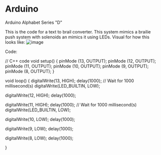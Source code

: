 # Arduino
Arduino Alphabet Series "D"

This is the code for a text to brail converter. This system mimics a brailie push system with solenoids an mimics it using LEDs. 
Visual for how this looks like:
![image](https://github.com/user-attachments/assets/5578a17d-d6f6-4616-85f0-4454beeb7d8c)

Code: 

// C++ code
void setup()
{
  pinMode (13, OUTPUT);
  pinMode (12, OUTPUT);
  pinMode (11, OUTPUT);
  pinMode (10, OUTPUT);
  pinMode (9, OUTPUT);
  pinMode (8, OUTPUT);
}

void loop()
{
  digitalWrite(13, HIGH);
  delay(1000); // Wait for 1000 millisecond(s) digitalWrite(LED_BUILTIN, LOW);
  
  digitalWrite(12, HIGH);
  delay(1000);
  
  digitalWrite(11, HIGH);
  delay(1000); // Wait for 1000 millisecond(s) digitalWrite(LED_BUILTIN, LOW);
  
  digitalWrite(10, LOW);
  delay(1000);
  
  digitalWrite(9, LOW);
  delay(1000);
  
  digitalWrite(8, LOW);
  delay(1000);
  

}
